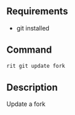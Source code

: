 <!-- markdownlint-disable-file MD041 -->

## Requirements

- git installed

## Command

```bash
rit git update fork
```

## Description

Update a fork
